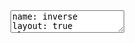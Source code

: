 <html>
  <head>
    <meta charset="utf-8" />
    <meta name="keywords" content="remark,remarkjs,markdown,slideshow,presentation" />
    <meta name="description" content="A simple, in-browser, markdown-driven slideshow tool." />
    <title>Remark</title>
    <style>
      @import url(https://fonts.googleapis.com/css?family=Droid+Serif);
      @import url(https://fonts.googleapis.com/css?family=Yanone+Kaffeesatz);
      @import url(https://fonts.googleapis.com/css?family=Ubuntu+Mono:400,700,400italic);
      body {
        font-family: 'Droid Serif';
      }
      h1, h2, h3 {
        font-family: 'Yanone Kaffeesatz';
        font-weight: 300;
        margin-bottom: 0;
      }
      .remark-slide-content h1 { font-size: 3em; }
      .remark-slide-content h2 { font-size: 2em; }
      .remark-slide-content h3 { font-size: 1.6em; }
.remark-slide-content {
padding: 1em 4em 1em 1em;
}
      .footnote {
        background-image:url(http://www.sourceallies.com/wp-content/uploads/2013/08/source-allies-logo-final.png");
        position: absolute;
        bottom: 3em;
      }
      li p { line-height: 1.25em; }
      .red { color: #fa0000; }
      .large { font-size: 2em; }
      a, a > code {
        color: rgb(249, 38, 114);
        text-decoration: none;
      }
      code {
        background: #e7e8e2;
        border-radius: 5px;
      }
      .remark-code, .remark-inline-code { font-family: 'Ubuntu Mono'; }
      .remark-code-line-highlighted     { background-color: #373832; }
      .pull-left {
        float: left;
        width: 47%;
      }
      .pull-right {
        float: right;
        width: 47%;
      }
      .pull-right ~ p {
        clear: both;
      }
      #slideshow .slide .content code {
        font-size: 0.8em;
      }
      #slideshow .slide .content pre code {
        font-size: 0.9em;
        padding: 15px;
      }
      .inverse {
        background: #272822;
        color: #777872;
        text-shadow: 0 0 20px #333;
      }
      .inverse h1, .inverse h2 {
        color: #f3f3f3;
        line-height: 0.8em;
      }
      /* Slide-specific styling */
      #slide-inverse .footnote {
        bottom: 12px;
        left: 20px;
      }
      #slide-how .slides {
        font-size: 0.9em;
        position: absolute;
        top:  151px;
        right: 140px;
      }
      #slide-how .slides h3 {
        margin-top: 0.2em;
      }
      #slide-how .slides .first, #slide-how .slides .second {
        padding: 1px 20px;
        height: 90px;
        width: 120px;
        -moz-box-shadow: 0 0 10px #777;
        -webkit-box-shadow: 0 0 10px #777;
        box-shadow: 0 0 10px #777;
      }
      #slide-how .slides .first {
        background: #fff;
        position: absolute;
        top: 20%;
        left: 20%;
        z-index: 1;
      }
      #slide-how .slides .second {
        position: relative;
        background: #fff;
        z-index: 0;
      }
      /* Two-column layout */
      .left-column {
        color: #777;
        width: 25%;
        height: 92%;
        float: left;
      }
        .left-column h2:last-of-type, .left-column h3:last-child {
          color: #cc;
        }
      .right-column {
        width: 75%;
        float: right;
        padding-top: 1em;
      }
    </style>
  </head>
  <body>
    <textarea id="source">
name: inverse
layout: true
class: center, middle, inverse









































































































---




.center[
#Atlassian @ 

<img src="http://www.sourceallies.com/wp-content/uploads/2013/08/source-allies-logo-final.png"  style=" width: 400px;"/>

###The duality of the Atlassian Suite at the SAI Office

<!---
hide me
hidden stuffs go here

.center[The good, the bad]

-->

</br>
</br>

<img src="http://www.math.fsu.edu/~okhanmoh/media/solarized-yinyang.png
" style="width: 300px;"/>
]

???
presentations notes go here:
</br>
Introduce yourselves : 
</br>
Jim Howk & Josh McCall from Source Allies
</br>
2
---




layout: false
.left-column[
  ## Talking Points:
]
.footnote[<img src="http://www.sourceallies.com/wp-content/uploads/2013/08/source-allies-logo-final.png"  style="    left: -10px;
    position: absolute; width: 200px;"/>]
???
3
---

layout: false
.left-column[
  ## Talking Points:
]
.right-column[
 #1. Atlassian Suite

]
.footnote[<img src="http://www.sourceallies.com/wp-content/uploads/2013/08/source-allies-logo-final.png"  style="    left: -10px;
    position: absolute; width: 200px;"/>]
???
4
---
layout: false
.left-column[
  ## Talking Points:
]
.right-column[
 #1. Atlassian Suite
 # 2. SAI Subset

]
.footnote[<img src="http://www.sourceallies.com/wp-content/uploads/2013/08/source-allies-logo-final.png"  style="    left: -10px;
    position: absolute; width: 200px;"/>]
???
slide notes: 5
---
layout: false
.left-column[
  ## Talking Points:
]
.right-column[
 # 1. Atlassian Suite
 # 2. SAI Subset
##=====> (the cool stuff)

]
.footnote[<img src="http://www.sourceallies.com/wp-content/uploads/2013/08/source-allies-logo-final.png"  style="    left: -10px;
    position: absolute; width: 200px;"/>]
???
6
---
.left-column[
  ## Talking Points:
]
.right-column[
 #1. Atlassian Suite
 # 2. SAI Subset
###=====> (the cool stuff)
## 3. Good / Bad / Evil 

]
.footnote[<img src="http://www.sourceallies.com/wp-content/uploads/2013/08/source-allies-logo-final.png"  style="    left: -10px;
    position: absolute; width: 200px;"/>]
???
7
---


layout: false
.left-column[
  ## Talking Points:
 ###1. Atlassian Suite

]
.footnote[<img src="http://www.sourceallies.com/wp-content/uploads/2013/08/source-allies-logo-final.png"  style="    left: -10px;
    position: absolute; width: 200px;"/>]
???
8
this slide is all of the atlassian products (full suite)
</br>
move that slide here!

here is the atlassian suite, lets talk about a handful of them (with transition slides?)
: jira is a ticket manager system
so basically what Jim has on Confluence outline for each product ;)
---



layout: false
.left-column[
  ## Talking Points:
 ###Atlassian Suite
### 2. SAI Subset
]
.footnote[<img src="http://www.sourceallies.com/wp-content/uploads/2013/08/source-allies-logo-final.png"  style="    left: -10px;
    position: absolute; width: 200px;"/>]

???
9
the sai suite slide goes here 

here's our suite of atlassian tools and we are using a couple things in place of the atlassian services (beanstalkapp) due to certain features

---




layout: false
.left-column[
  ##Talking Points:
 ###1. Atlassian Suite
### 2. SAI Subset 
####(the cool stuff)
]
.footnote[<img src="http://www.sourceallies.com/wp-content/uploads/2013/08/source-allies-logo-final.png"  style="    left: -10px;
    position: absolute; width: 200px;"/>]

???
10
This should begin the talk of why we use what we do and how we bend it with edge cases / use cases
(bulk of presentation starts here)
---




layout: false
.left-column[
  ##Talking Points:
 ###1. Atlassian Suite
### 2. SAI Subset 
####(the cool stuff)
### 3. Good / Bad / Evil 

]

.right-column[
  A simple, in-browser, Markdown-driven slideshow tool targeted at people who know their way around HTML and CSS, featuring:

-  1. Stuff n Stuff
### 2. SAI Subset (the cool stuff)

- Presenter mode, with cloned slideshow view

- Syntax highlighting, supporting a range of languages

- Slide scaling, thus similar appearance on all devices / resolutions .red[*]

- Touch support for smart phones and pads, i.e. swipe to navigate slides

.footnote[.red[*] At least browsers try their best]
]
===========
.footnote[<img src="http://www.sourceallies.com/wp-content/uploads/2013/08/source-allies-logo-final.png"  style="    left: -10px;
    position: absolute; width: 200px;"/>]

???
11
 
---
.footnote[<img src="http://www.sourceallies.com/wp-content/uploads/2013/08/source-allies-logo-final.png"  style="    left: -10px;
    position: absolute; width: 200px;"/>]
???
12
---


layout: false
.left-column[
  ## The Atlassian Suite : 
]
.right-column[
https://en.wikipedia.org/wiki/Atlassian
</br>
 Tools : 
    - JIRA
    - Confluence
    - HipChat
    - Stash / Bitbucket
    - Bamboo
    - FishEye
    - Crucible
    - Clover
    - SourceTree
    - Crowd
    - Confluence Team Calendars
    - Confluence SharePoint Connector
    - Confluence Questions
    - JIRA Agile (previously GreenHopper)
    - JIRA Capture (previously Bonfire)
    - JIRA Service Desk
    - JIRA Portfolio (previously Roadmaps)]
.footnote[<img src="http://www.sourceallies.com/wp-content/uploads/2013/08/source-allies-logo-final.png"  style="    left: -10px;
    position: absolute; width: 200px;"/>]

???
13
---




layout: false
.left-column[
  ## The Source Allies Suite : 
]
.right-column[
Tools : 
- JIRA
- Confluence
- HipChat
- ~~Stash / BitBucket~~ 
 -  http://www.Beanstalkapp.com
- Bamboo
- ~~FishEye~~
 -  http://www.Beanstalkapp.com : code review
- ~~Crucible~~
- ~~Clover~~
- SourceTree
- Crowd
- ~~Confluence Team Calendars~~
- ~~Confluence SharePoint Connector~~
- ~~Confluence Questions~~
- JIRA Agile (previously GreenHopper)
- ~~JIRA Capture (previously Bonfire)~~
- ~~JIRA Service Desk~~
- ~~JIRA Portfolio (previously Roadmaps)~~]
.footnote[<img src="http://www.sourceallies.com/wp-content/uploads/2013/08/source-allies-logo-final.png"  style="    left: -10px;
    position: absolute; width: 200px;"/>]

---





layout: false
.left-column[
  ## The Source Allies Suite: 
]
.right-column[
Tools : 
- JIRA
- Confluence
- HipChat
- Bamboo
- SourceTree
- Crowd
- JIRA Agile (previously GreenHopper)
]
.footnote[<img src="http://www.sourceallies.com/wp-content/uploads/2013/08/source-allies-logo-final.png"  style="    left: -10px;
    position: absolute; width: 200px;"/>]

---




##Rebranding 
###As of Oct. 5, 2015: 
- https://confluence.atlassian.com/migration/JIRA-7

###"JIRA for every team"
* JIRA Software
* JIRA Service Desk
* JIRA Core

.footnote[<img src="http://www.sourceallies.com/wp-content/uploads/2013/08/source-allies-logo-final.png"  style="    left: -10px;
    position: absolute; width: 200px;"/>]
---




## SAI History
###Trac --> Atlassian / JIRA
Trac -> Atlassian 

*  Trac : 2-3 yrs
*  Atlassian self hosted : 5-6 years

.footnote[<img src="http://www.sourceallies.com/wp-content/uploads/2013/08/source-allies-logo-final.png"  style="    left: -10px;
    position: absolute; width: 200px;"/>]
---





###Trac
<img src="https://www.turnkeylinux.org/files/images/screenshots/trac3.jpg?1255292269" style="width: 700px;"/>
.footnote[<img src="http://www.sourceallies.com/wp-content/uploads/2013/08/source-allies-logo-final.png"  style="    left: -10px;
    position: absolute; width: 200px;"/>]

---





###JIRA
<img src="https://confluence.atlassian.com/jira/files/185729660/creating_issues.png"  style="width: 800px;"/>

.footnote[<img src="http://www.sourceallies.com/wp-content/uploads/2013/08/source-allies-logo-final.png"  style="    left: -10px;
    position: absolute; width: 200px;"/>]
   
---
.left-column[
##Cloud vs. Self Hosted
###Self Hosted
]
.right-column[

* We supported our own systems and client systems
* Too Cumbersome
 * wanted to achieve "single sign" on for consultants
* Local Crowd 
 * Not a smooth process]
.footnote[<img src="http://www.sourceallies.com/wp-content/uploads/2013/08/source-allies-logo-final.png"  style="    left: -10px;
    position: absolute; width: 200px;"/>]

---

.left-column[
##Cloud vs. Self Hosted
###Cloud
]
.right-column[

* We moved to this to get away from constant administration.
* couldn't authenticated against local LDAP server
 * Longstanding ticket for hosted product authenticated against hosted LDAP
     * Lot of angry people around LDAP issue
     * Odd that its not being worked on
 * Ultimately requested users to have multiple sign on vs maintenance cost]
.footnote[<img src="http://www.sourceallies.com/wp-content/uploads/2013/08/source-allies-logo-final.png"  style="    left: -10px;
    position: absolute; width: 200px;"/>]

---
.left-column[
##Cloud vs. Self Hosted
###Cloud
]
.right-column[
* Cloud product
  * can't be all things to all people
  * Importing 
  * multiple week deal
  * Support was great
   * Sales was a letdown
   * licensing
   * Pricing was very low
   * Give and take for sales feedback]
.footnote[<img src="http://www.sourceallies.com/wp-content/uploads/2013/08/source-allies-logo-final.png"  style="    left: -10px;
    position: absolute; width: 200px;"/>]

---

Rich:
Atlassian Cloud:
    
Pros:
        - Less work then stand alone
            - Upgrades and Backups
        - Full Suite
    Cons:
        - Not easily integrated
            - Started as separate products never intended to be integrated
            - Each product is inconsistent with others architecture
                - Security Model
                - Local Host vs Cloud
        - Plug-in License = $$$
    
    Atlassian Public image 
            - doesn't make sense for long standing tickets

        - Hosted to cloud
            - subset of add-ons
            - Slow performance was reason to upgrade
            - improvement but still slow
                - SO WORTH IT!!!!!
                    - Admin Cost
            - 1/4 of persons time was updating
                - latest features 
            - Clients on different (ancient versions)

        - slow to developers
            - best option


---
##JIRA

 JIRA and Confluence
 
  - Its Great
  - Can't beat it
            
 JIRA -
            - Storyboards for clients
                - Client visibility of agile boards 
                    - log in / view as this user ( security perspective )
                        - Better admin tool / preview
                    - Clients act as scrum master / PM / Project Owner
                        - Allows clients to
                    -competition
                        - rally
                            - no one likes rally 
                    - Product Owners
                        - adjust priority
            - Supports scrum and agile at clients well        Bamboo
            - Can tell not a big priority
                - Documentation only supports cookie cutter approach
                - Could use more architects
            - Do not allow bamboo to trigger agents on hosted software
                - Would be nice to point to local hosted machines
                    - windows server 2012
            - Alternative
                - Jenkins
                    - Cost and Maintaince
            - Option
                - Open Source 
                    - Add community support for beta test features 

.footnote[<img src="http://www.sourceallies.com/wp-content/uploads/2013/08/source-allies-logo-final.png"  style="    left: -10px;
    position: absolute; width: 200px;"/>]
---

JIRA -
    Pros:
        - Part of suite

 	Cons:
        - "Too configurable"
        - Priority / Story Points / Pair Points /
            Multiple Clients at SAI
                - Multiple boards
                - Multiple definitions
        - Responsiveness (Busy spinning animation)
            - Cloud vs In House 
                - Uptime: https://www.atlassian.com/cloud/status
                    - 93.06% (screenshot)
                        - 1 hr 40 min / Day down time.
            - Slow response time = bad for Devs
        - Cloud / Add-on licenses
            - prohibitive for smaller organizations
    Alternatives: 
        - Bugzilla
            - Date Driven Milestones 
            - Severity of Issues 
                - priority
        - Trello

.footnote[<img src="http://www.sourceallies.com/wp-content/uploads/2013/08/source-allies-logo-final.png"  style="    left: -10px;
    position: absolute; width: 200px;"/>]

--- 
##Confluence

 Confluence - One area to improve
                - Suggestions on Organize information
                    - Every year we get someone who wants to restructure hierarchy
                        - Tagging?
                            - Don't need to restructure
                        - Confluence Questions
                            - Simplified interface
                            - Extra $ for licensing
                    - Challenge: Internal best practices
                        - Add, review, remove

Confluence
    - Offshoot of SnipSnap (open source project)
        - Rending engine => Confluence
            - Markup language (google adding color to ticket)

    Pros:
        - Confluence Questions 
            - https://www.atlassian.com/software/confluence-questions
                - Tribal Knowledge
                - Josh Likes
    Cons:

.footnote[<img src="http://www.sourceallies.com/wp-content/uploads/2013/08/source-allies-logo-final.png"  style="    left: -10px;
    position: absolute; width: 200px;"/>]

---
##HipChat

 Hipchat
            - Great
                - wish we could utilize to fullest potential
                -Grips: 
                    - xmpp protocol 
                        - not port 80
                            - not well behind corporate firewalls
HipChat

    Pros:
    Cons:
    - Link management
    - Search

    Alternatives: 
        - Slack
.footnote[<img src="http://www.sourceallies.com/wp-content/uploads/2013/08/source-allies-logo-final.png"  style="    left: -10px;
    position: absolute; width: 200px;"/>]

---
##Bamboo

	Bamboo - build system
    - Alternative
        - Jenkins
        - Local Bamboo
        - Local Machines vs Amazon AMI
    - Amazon Web services
        - Predefined Amazon Machine Image (AMI)
    - Adding a disk to AMI
        - Atlassian docs: 
            "Horrible, wrong, deceiving, damaging"
        - Windows AMI
            - Update AMI
                - "Substantial amount of work"
        - Linux AMI
            - Amazon Linux (RHEL)
                - Disk Volume
                    - Scripts / Directories
                    - Init Script for Dependencies
                        - Custom Build (lock files)
                            - Don't waste time downloading / installing already installed packages
        - Multiple Instances
            - AMI instances can only mount one drive at a time.
                - Solution is to convert volume to a snapshot
            - Updating the EBS Volume and Snapshot:
                https://allies.atlassian.net/wiki/display/infraoffice/Updating+the+EBS+Volume+and+Snapshot
            - Multiple instances of Windows
                - 2012 Server AMI
                - Install everything
                - Test
                - Snapshot
                - Sysprep
                - AMI
                - BambooTest
                    - 20 min Startup
                        - Upgrade to Amazon SSD storage
                            -
            - Builds
                - time / Band with => $$$
            - Install Shield
                - Dynamic vs Static
                    - Server requires logged in user for dlls
                        - Not an option with Amazon AMIs

---
##Fisheye

        Fisheye
            - In depth analysis of code reviews
                - code review process was to structured
                - did not allow impromptu code reviews ( talk to cecil )

---
## Crowd

Crowd:
    Pros:
        - Single Sign On
    Cons:
        - ‰
   
   
    SAI (not pointing to single source):
        - Atlassian Cloud
        - Zimbra
            - Crowd
        - Windows
            - AD
        - Linux Workstations

---
##New to Atlassian
Josh's experiences as a new guy

---
##Administration
Jim's experiences as neighborhood Atlassian Administrator


---
#End Here
---

---
---
---
---
---
---


























#remark
[ri-mahrk]
.footnote[Go directly to [project site](https://github.com/gnab/remark)]
---
## What is it and why should I be using it?
---
layout: false
.left-column[
  ## What is it?
]
.right-column[
  A simple, in-browser, Markdown-driven slideshow tool targeted at people who know their way around HTML and CSS, featuring:

- Markdown formatting, with smart extensions

- Presenter mode, with cloned slideshow view

- Syntax highlighting, supporting a range of languages

- Slide scaling, thus similar appearance on all devices / resolutions .red[*]

- Touch support for smart phones and pads, i.e. swipe to navigate slides

.footnote[.red[*] At least browsers try their best]
]
---
.left-column[
  ## What is it?
  ## Why use it?
]
.right-column[
If your ideal slideshow creation workflow contains any of the following steps:

- Just write what's on your mind

- Do some basic styling

- Easily collaborate with others

- Share with and show to everyone

Then remark might be perfect for your next.red[*] slideshow!

.footnote[.red[*] You probably want to convert existing slideshows as well]
]
---
.left-column[
  ## What is it?
  ## Why use it?
]
.right-column[
As the slideshow is expressed using Markdown, you may:

- Focus on the content, expressing yourself in next to plain text not worrying what flashy graphics and disturbing effects to put where

As the slideshow is actually an HTML document, you may:

- Display it in any decent browser

- Style it using regular CSS, just like any other HTML content

- Use it offline!

As the slideshow is contained in a plain file, you may:

- Store it wherever you like; on your computer, hosted from your Dropbox, hosted on Github Pages alongside the stuff you're presenting...

- Easily collaborate with others, keeping track of changes using your favourite SCM tool, like Git or Mercurial
]
---
template: inverse

## How does it work, then?
---
name: how

.left-column[
  ## How does it work?
### - Markdown
]
.right-column[
A Markdown-formatted chunk of text is transformed into individual slides by JavaScript running in the browser:

```remark
# Slide 1
This is slide 1

---

# Slide 2
This is slide 2
```

.slides[
  .first[
  ### Slide 1
  This is slide 1
  ]
  .second[
  ### Slide 2
  This is slide 2
  ]
]

Regular Markdown rules apply with only a single exception:

  - A line containing three dashes constitutes a new slide
  (not a horizontal rule, `&lt;hr /&gt;`)

Have a look at the [Markdown website](http://daringfireball.net/projects/markdown/) if you're not familiar with Markdown formatting.
]
---
.left-column[
  ## How does it work?
  ### - Markdown
  ### - Inside HTML
]
.right-column[
A simple HTML document is needed for hosting the styles, Markdown and the generated slides themselves:

```xml
<!DOCTYPE html>
<html>
  <head>
    <style type="text/css">
      /* Slideshow styles */
    </style>
  </head>
  <body>
*    <textarea id="source">
      <!-- Slideshow Markdown -->
    &lt;/textarea&gt;
*    <script src="remark.js">
    </script>
    <script>
*      var slideshow = remark.create();
    </script>
  </body>
</html>
```

You may download remark to have your slideshow not depend on any online resources, or reference the [latest version](http://remarkjs.com/downloads/remark-latest.min.js) online directly.
]
---
template: inverse

## Of course, Markdown can only go so far.
---
.left-column[
  ## Markdown extensions
]
.right-column[
To help out with slide layout and formatting, a few Markdown extensions have been included:

- Slide properties, for naming, styling and templating slides

- Content classes, for styling specific content

- Syntax highlighting, supporting a range of languages
]

---
.left-column[
  ## Markdown extensions
  ### - Slide properties
]
.right-column[
Initial lines containing key-value pairs are extracted as slide properties:

```remark
name: agenda
class: middle, center

# Agenda

The name of this slide is {{ name }}.
```

Slide properties serve multiple purposes:

* Naming and styling slides using properties `name` and `class`

* Using slides as templates using properties `template` and `layout`

* Expansion of `{{ property }}` expressions to property values

See the [complete list](https://github.com/gnab/remark/wiki/Markdown#slide-properties) of slide properties.
]
---
.left-column[
  ## Markdown extensions
  ### - Slide properties
  ### - Content classes
]
.right-column[
Any occurences of one or more dotted CSS class names followed by square brackets are replaced with the contents of the brackets with the specified classes applied:

```remark
.footnote[.red.bold[*] Important footnote]
```

Resulting HTML extract:

```xml
<span class="footnote">
  <span class="red bold">*</span> Important footnote
</span>
```
]
---
.left-column[
  ## Markdown extensions
  ### - Slide properties
  ### - Content classes
  ### - Syntax Highlighting
]
.right-column[
Code blocks can be syntax highlighted by specifying a language from the set of [supported languages](https://github.com/gnab/remark/wiki/Configuration#highlighting).

Using [GFM](http://github.github.com/github-flavored-markdown/) fenced code blocks you can easily specify highlighting language:

.pull-left[

<pre><code>```javascript
function add(a, b)
  return a + b
end
```</code></pre>
]
.pull-right[

<pre><code>```ruby
def add(a, b)
  a + b
end
```</code></pre>
]

A number of highlighting [styles](https://github.com/gnab/remark/wiki/Configuration#highlighting) are available, including several well-known themes from different editors and IDEs.

]
---
.left-column[
  ## Presenter mode
]
.right-column[
To help out with giving presentations, a presenter mode comprising the
following features is provided:

- Display of slide notes for the current slide, to help you remember
  key points

- Display of upcoming slide, to let you know what's coming

- Cloning of slideshow for viewing on extended display
]
---
.left-column[
  ## Presenter mode
  ### - Inline notes
]
.right-column[
Just like three dashes separate slides,
three question marks separate slide content from slide notes:

```
Slide 1 content

*???

Slide 1 notes

---

Slide 2 content

*???

Slide 2 notes
```

Slide notes are also treated as Markdown, and will be converted in the
same manner slide content is.

Pressing __P__ will toggle presenter mode.
]
???
Congratulations, you just toggled presenter mode!

Now press __P__ to toggle it back off.
---
.left-column[
  ## Presenter mode
  ### - Inline notes
  ### - Cloned view
]
.right-column[
Presenter mode of course makes no sense to the audience.

Creating a cloned view of your slideshow lets you:

- Move the cloned view to the extended display visible to the audience

- Put the original slideshow in presenter mode

- Navigate as usual, and the cloned view will automatically keep up with the original

Pressing __C__ will open a cloned view of the current slideshow in a new
browser window.
]
---
template: inverse

## It's time to get started!
---
.left-column[
  ## Getting started
]
.right-column[
Getting up and running is done in only a few steps:

1. Visit the [project site](http://github.com/gnab/remark)

2. Follow the steps in the Getting Started section

For more information on using remark, please check out the [wiki](https://github.com/gnab/remark/wiki) pages.
]
---
name: last-page
template: inverse

## That's all folks (for now)!

Slideshow created using [remark](http://github.com/gnab/remark).
    </textarea>
    <script src="downloads/remark-latest.min.js"></script>
    <script>
      var hljs = remark.highlighter.engine;
    </script>
    <script src="remark.language.js"></script>
    <script>
      var slideshow = remark.create({
          highlightStyle: 'monokai',
          highlightLanguage: 'remark'
        }) ;
    </script>
    <script>
      var _gaq = _gaq || [];
      _gaq.push(['_setAccount', 'UA-44561333-1']);
      _gaq.push(['_trackPageview']);
      (function() {
        var ga = document.createElement('script');
        ga.src = 'https://ssl.google-analytics.com/ga.js';
        var s = document.scripts[0];
        s.parentNode.insertBefore(ga, s);
      }());
    </script>
  </body>
</html>
